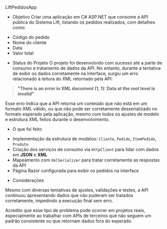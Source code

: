 LiftPedidosApp

- Objetivo
Criar uma aplicação em C# ASP.NET que consome a API pública do Sistema Lift, listando os pedidos realizados, com detalhes como:

* Código do pedido
* Nome do cliente
* Data
* Valor total

- Status do Projeto
O projeto foi desenvolvido com sucesso até a parte de consumo e tratamento de dados da API. No entanto, durante a tentativa de exibir os dados corretamente na interface, surgiu um erro relacionado à leitura do XML retornado pela API:

> **"There is an error in XML document (1, 1): Data at the root level is invalid"**

Esse erro indica que a API retorna um conteúdo que não está em um formato XML válido, ou que não pode ser corretamente desserializado no formato esperado pela aplicação, mesmo com todos os ajustes de modelo e estrutura XML feitos durante o desenvolvimento.

- O que foi feito

* Implementação da estrutura de modelos: `Cliente`, `Pedido`, `ItemPedido`, `Produto`
* Criação dos serviços de consumo via `HttpClient` para lidar com dados em **JSON** e **XML**
* Mapeamento com `XmlSerializer` para tratar corretamente as respostas da API
* Página Razor configurada para exibir os pedidos na interface

- Considerações

Mesmo com diversas tentativas de ajustes, validações e testes, a API continuou apresentando dados que não puderam ser tratados corretamente, impedindo a execução final sem erro.

Acredito que esse tipo de problema pode ocorrer em projetos reais, especialmente ao trabalhar com APIs de terceiros que não seguem um padrão consistente ou que retornam dados fora do esperado.